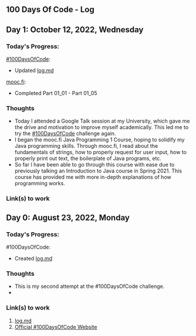 ## 100 Days Of Code - Log


## Day 1: October 12, 2022, Wednesday

### Today's Progress:

[#100DaysOfCode](https://www.100daysofcode.com/):

- Updated [log.md](https://github.com/byeJohn/-100DaysOfCode/new/main)

[mooc.fi](https://java-programming.mooc.fi/):

- Completed Part 01_01 - Part 01_05

### Thoughts

- Today I attended a Google Talk session at my University, which gave me the drive and motivation to improve myself academically. This led me to 
  try the [#100DaysOfCode](https://www.100daysofcode.com/) challenge again.
- I began the mooc.fi Java Programming 1 Course, hoping to solidify my Java programming skills. Through mooc.fi, I read about the fundamentals of 
  strings, how to properly request for user input, how to properly print out text, the boilerplate of Java programs, etc.
- So far I have been able to go through this course with ease due to previously talking an Introduction to Java course in Spring 2021. This course 
  has provided me with more in-depth explanations of how programming works. 

### Link(s) to work






## Day 0: August 23, 2022, Monday

### Today's Progress:

#100DaysOfCode: 

- Created [log.md](https://github.com/byeJohn/-100DaysOfCode/new/main)

### Thoughts

- This is my second attempt at the #100DaysOfCode challenge.
- 

### Link(s) to work

1. [log.md](https://github.com/byeJohn/-100DaysOfCode/new/main)
2. [Official #100DaysOfCode Website](https://www.100daysofcode.com/)
